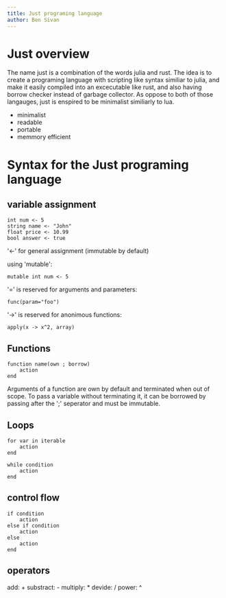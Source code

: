 ```yaml
---
title: Just programing language
author: Ben Sivan
---
```


# Just overview

The name just is a combination of the words julia and rust. The idea is to create a programing language with scripting like syntax similiar to julia, and make it easily compiled into an excecutable like rust, and also having borrow checker instead of garbage collector.
As oppose to both of those langauges, just is enspired to be minimalist similiarly to lua.

- minimalist
- readable
- portable
- memmory efficient

# Syntax for the Just programing language

## variable assignment
```
int num <- 5
string name <- "John"
float price <- 10.99
bool answer <- true
```

'<-' for general assignment (immutable by default)

using 'mutable': 
```
mutable int num <- 5
```

'=' is reserved for arguments and parameters:
```
func(param="foo")
```

'->' is reserved for anonimous functions:
```
apply(x -> x^2, array)
```

## Functions
```
function name(own ; borrow)
    action
end
```
Arguments of a function are own by default and terminated when out of scope.
To pass a variable without terminating it, it can be borrowed by passing after the ';' seperator and must be immutable.  


## Loops
```
for var in iterable
    action
end
```
```
while condition
    action
end
```

## control flow
```
if condition
    action
else if condition
    action
else
    action
end
```

## operators

add: +
substract: -
multiply: *
devide: /
power: ^

